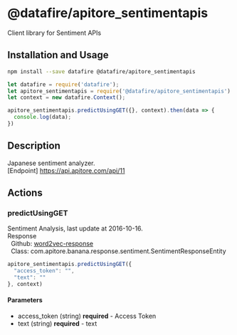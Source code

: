 # @datafire/apitore_sentimentapis

Client library for Sentiment APIs

## Installation and Usage
```bash
npm install --save datafire @datafire/apitore_sentimentapis
```

```js
let datafire = require('datafire');
let apitore_sentimentapis = require('@datafire/apitore_sentimentapis').actions;
let context = new datafire.Context();

apitore_sentimentapis.predictUsingGET({}, context).then(data => {
  console.log(data);
})
```

## Description
Japanese sentiment analyzer.<BR />[Endpoint] https://api.apitore.com/api/11

## Actions
### predictUsingGET
Sentiment Analysis, last update at 2016-10-16.<BR />Response<BR />&nbsp; Github: <a href="https://github.com/keigohtr/apitore-response-parent/tree/master/word2vec-response">word2vec-response</a><BR />&nbsp; Class: com.apitore.banana.response.sentiment.SentimentResponseEntity<BR />


```js
apitore_sentimentapis.predictUsingGET({
  "access_token": "",
  "text": ""
}, context)
```

#### Parameters
* access_token (string) **required** - Access Token
* text (string) **required** - text

